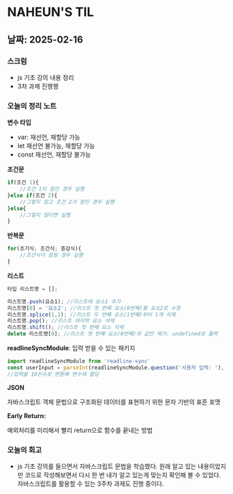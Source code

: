 # NAHEUN'S TIL 

## 날짜: 2025-02-16

### 스크럼
- js 기초 강의 내용 정리
- 3차 과제 진행행

### 오늘의 정리 노트
**변수 타입**

- var: 재선언, 재할당 가능
- let 재선언 불가능, 재할당 가능
- const 재선언, 재할당 불가능

**조건문**

```jsx
if(조건 1){
	//조건 1이 참인 경우 실행
}else if(조건 2){
	//그렇지 않고 조건 2가 참인 경우 실행
}else{
	//그렇지 않다면 실행
}
```

**반복문**

```jsx
for(초기식; 조건식; 증감식){
	//조건식이 참일 경우 실행
}
```

**리스트**

```jsx
타입 리스트명 = [];

리스트명.push(요소1); //리스트에 요소1 추가
리스트명[0] = '요소2'; //리스트 첫 번째 요소(0번째)를 요소2로 수정
리스트명.splice(1,1); //리스트 두 번째 요소(1번째)부터 1개 삭제
리스트명.pop(); //리스트 마지막 요소 삭제
리스트명.shift(); //리스트 첫 번째 요소 삭제
delete 리스트명[0]; //리스트 첫 번째 요소(0번째)의 값만 제거: undefined로 출력

```

**readlineSyncModule**: 입력 받을 수 있는 패키지

```jsx
import readlineSyncModule from 'readline-sync'
const userInput = parseInt(readlineSyncModule.question('사용자 입력: '), 10); 
//입력을 10진수로 변환해 변수에 할당
```

**JSON**

자바스크립트 객체 문법으로 구조화된 데이터를 표현하기 위한 문자 기반의 표준 포맷

**Early Return:**

예외처리를 미리해서 빨리 return으로 함수를 끝내는 방법

### 오늘의 회고
- js 기초 강의를 들으면서 자바스크립트 문법을 학습했다. 원래 알고 있는 내용이었지만 코드로 작성해보면서 다시 한 번 내가 알고 있는게 맞는지 확인해 볼 수 있었다. 자바스크립트를 활용할 수 있는 3주차 과제도 진행 중이다.